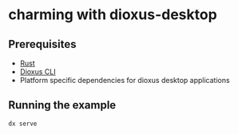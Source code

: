 # charming with dioxus-desktop

## Prerequisites
- [Rust](https://www.rust-lang.org/)
- [Dioxus CLI](https://dioxus.org/)
- Platform specific dependencies for dioxus desktop applications

## Running the example
```sh
dx serve
```
